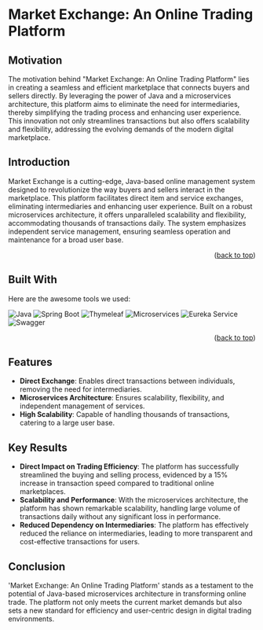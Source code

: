 # Market Exchange: An Online Trading Platform


<!-- MOTIVATION -->
## Motivation

The motivation behind "Market Exchange: An Online Trading Platform" lies in creating a seamless and efficient marketplace that connects buyers and sellers directly. By leveraging the power of Java and a microservices architecture, this platform aims to eliminate the need for intermediaries, thereby simplifying the trading process and enhancing user experience. This innovation not only streamlines transactions but also offers scalability and flexibility, addressing the evolving demands of the modern digital marketplace.


<!-- ABOUT THE PROJECT -->
## Introduction

Market Exchange is a cutting-edge, Java-based online management system designed to revolutionize the way buyers and sellers interact in the marketplace. This platform facilitates direct item and service exchanges, eliminating intermediaries and enhancing user experience. Built on a robust microservices architecture, it offers unparalleled scalability and flexibility, accommodating thousands of transactions daily. The system emphasizes independent service management, ensuring seamless operation and maintenance for a broad user base.


<p align="right">(<a href="#top">back to top</a>)</p>

## Built With

Here are the awesome tools we used:

![Java](https://img.shields.io/badge/Java-007396?style=for-the-badge&logo=java&logoColor=white)
![Spring Boot](https://img.shields.io/badge/Spring%20Boot-6DB33F?style=for-the-badge&logo=spring-boot)
![Thymeleaf](https://img.shields.io/badge/Thymeleaf-005F0F?style=for-the-badge)
![Microservices](https://img.shields.io/badge/Microservices-FFD700?style=for-the-badge)
![Eureka Service](https://img.shields.io/badge/Eureka%20Service-FF6F61?style=for-the-badge)
![Swagger](https://img.shields.io/badge/Swagger-85EA2D?style=for-the-badge&logo=swagger&logoColor=black)


<p align="right">(<a href="#top">back to top</a>)</p>


## Features
- **Direct Exchange**: Enables direct transactions between individuals, removing the need for intermediaries.
- **Microservices Architecture**: Ensures scalability, flexibility, and independent management of services.
- **High Scalability**: Capable of handling thousands of transactions, catering to a large user base.

## Key Results

- **Direct Impact on Trading Efficiency**: The platform has successfully streamlined the buying and selling process, evidenced by a 15% increase in transaction speed compared to traditional online marketplaces.
- **Scalability and Performance**: With the microservices architecture, the platform has shown remarkable scalability, handling large volume of transactions daily without any significant loss in performance.
- **Reduced Dependency on Intermediaries**: The platform has effectively reduced the reliance on intermediaries, leading to more transparent and cost-effective transactions for users.

<!-- CONCLUSION -->
## Conclusion

'Market Exchange: An Online Trading Platform' stands as a testament to the potential of Java-based microservices architecture in transforming online trade. The platform not only meets the current market demands but also sets a new standard for efficiency and user-centric design in digital trading environments.